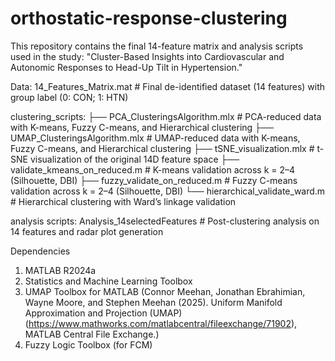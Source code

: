 # orthostatic-response-clustering
This repository contains the final 14-feature matrix and analysis scripts used in the study:
"Cluster-Based Insights into Cardiovascular and Autonomic Responses to Head-Up Tilt in Hypertension."

Data: 14_Features_Matrix.mat      # Final de-identified dataset (14 features) with group label (0: CON; 1: HTN)

clustering_scripts:
├── PCA_ClusteringsAlgorithm.mlx    # PCA-reduced data with K-means, Fuzzy C-means, and Hierarchical clustering
├── UMAP_ClusteringsAlgorithm.mlx   # UMAP-reduced data with K-means, Fuzzy C-means, and Hierarchical clustering
├── tSNE_visualization.mlx          # t-SNE visualization of the original 14D feature space
├── validate_kmeans_on_reduced.m    # K-means validation across k = 2–4 (Silhouette, DBI)
├── fuzzy_validate_on_reduced.m     # Fuzzy C-means validation across k = 2–4 (Silhouette, DBI)
└── hierarchical_validate_ward.m    # Hierarchical clustering with Ward’s linkage validation

analysis scripts: Analysis_14selectedFeatures    # Post-clustering analysis on 14 features and radar plot generation


Dependencies
1. MATLAB R2024a
2. Statistics and Machine Learning Toolbox
3. UMAP Toolbox for MATLAB (Connor Meehan, Jonathan Ebrahimian, Wayne Moore, and Stephen Meehan (2025). Uniform Manifold Approximation and Projection (UMAP) (https://www.mathworks.com/matlabcentral/fileexchange/71902), MATLAB Central File Exchange.)
4. Fuzzy Logic Toolbox (for FCM)
